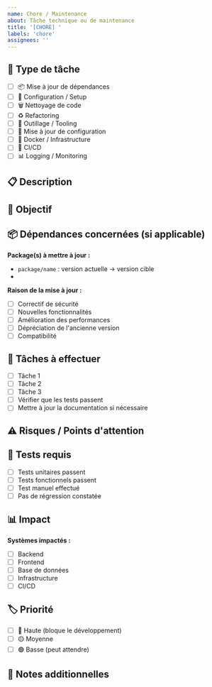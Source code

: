 ```yaml
---
name: Chore / Maintenance
about: Tâche technique ou de maintenance
title: '[CHORE] '
labels: 'chore'
assignees: ''
---
```


## 🧹 Type de tâche

- [ ] 📦 Mise à jour de dépendances
- [ ] 🔧 Configuration / Setup
- [ ] 🗑️ Nettoyage de code
- [ ] ♻️ Refactoring
- [ ] 🔨 Outillage / Tooling
- [ ] 📝 Mise à jour de configuration
- [ ] 🐳 Docker / Infrastructure
- [ ] 🔄 CI/CD
- [ ] 📊 Logging / Monitoring

## 📋 Description

<!-- Description claire de la tâche à accomplir -->

## 🎯 Objectif

<!-- Pourquoi cette tâche est-elle nécessaire ? -->

## 📦 Dépendances concernées (si applicable)

**Package(s) à mettre à jour :**
- `package/name` : version actuelle → version cible
- 

**Raison de la mise à jour :**
- [ ] Correctif de sécurité
- [ ] Nouvelles fonctionnalités
- [ ] Amélioration des performances
- [ ] Dépréciation de l'ancienne version
- [ ] Compatibilité

## 📌 Tâches à effectuer

- [ ] Tâche 1
- [ ] Tâche 2
- [ ] Tâche 3
- [ ] Vérifier que les tests passent
- [ ] Mettre à jour la documentation si nécessaire

## ⚠️ Risques / Points d'attention

<!-- Y a-t-il des breaking changes ? Des points à surveiller ? -->

## 🧪 Tests requis

- [ ] Tests unitaires passent
- [ ] Tests fonctionnels passent
- [ ] Test manuel effectué
- [ ] Pas de régression constatée

## 📊 Impact

**Systèmes impactés :**
- [ ] Backend
- [ ] Frontend
- [ ] Base de données
- [ ] Infrastructure
- [ ] CI/CD

## 🏷️ Priorité

- [ ] 🔴 Haute (bloque le développement)
- [ ] 🟡 Moyenne
- [ ] 🟢 Basse (peut attendre)

## 💬 Notes additionnelles

<!-- Toute autre information pertinente -->
